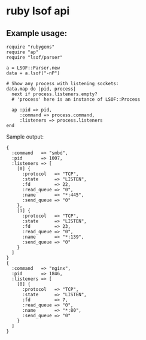 # ruby lsof api


## Example usage:

    require "rubygems" 
    require "ap" 
    require "lsof/parser" 

    a = LSOF::Parser.new 
    data = a.lsof("-nP")

    # Show any process with listening sockets:
    data.map do |pid, process|
      next if process.listeners.empty?
      # 'process' here is an instance of LSOF::Process

      ap :pid => pid,
         :command => process.command,
         :listeners => process.listeners
    end
  
Sample output:

    {
      :command   => "smbd",
      :pid       => 1007,
      :listeners => [
        [0] {
          :protocol   => "TCP",
          :state      => "LISTEN",
          :fd         => 22,
          :read_queue => "0",
          :name       => "*:445",
          :send_queue => "0"
        },
        [1] {
          :protocol   => "TCP",
          :state      => "LISTEN",
          :fd         => 23,
          :read_queue => "0",
          :name       => "*:139",
          :send_queue => "0"
        }
      ]
    }
    {
      :command   => "nginx",
      :pid       => 1846,
      :listeners => [
        [0] {
          :protocol   => "TCP",
          :state      => "LISTEN",
          :fd         => 7,
          :read_queue => "0",
          :name       => "*:80",
          :send_queue => "0"
        }
      ]
    }
